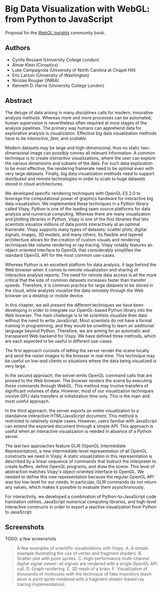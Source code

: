 # Big Data Visualization with WebGL: from Python to JavaScript

Proposal for the [WebGL Insights](http://www.webglinsights.com/) community book.

## Authors

* Cyrille Rossant (University College London)
* Almar Klein (Cinoptics)
* Luke Campagnola (University of North Carolina at Chapel Hill)
* Eric Larson (University of Washington)
* Nicolas Rougier (INRIA)
* Kenneth D. Harris (University College London)


## Abstract

The deluge of data arising in many disciplines calls for modern, innovative analysis methods. Whereas more and more processes can be automated, human supervision is nevertheless often required at most stages of the analysis pipelines. The primary way humans can apprehend data for explorative analysis is visualization. Effective big data visualization methods have to be *interactive*, *fast*, and *scalable*.

Modern datasets may be large and high-dimensional, thus no static two-dimensional image can possibly convey all relevant information. A common technique is to create *interactive* visualizations, where the user can explore the various dimensions and subsets of the data. For such data exploration to be most effective, the rendering framerate need to be optimal even with very large datasets. Finally, big data visualization methods need to support distributed and remote technologies in order to scale to huge datasets stored in cloud architectures.

We developed specific rendering techniques with OpenGL ES 2.0 to leverage the computational power of graphics hardware for interactive big data visualization. We implemented these techniques in a Python library called Vispy. Python is one of the leading open source platforms for data analysis and numerical computing. Whereas there are many visualization and plotting libraries in Python, Vispy is one of the first libraries that lets scientists visualize millions of data points interactively at an optimal framerate. Vispy supports many types of datasets: scatter plots, digital signals, images, 3D models, and many others. Its flexible and layered architecture allows for the creation of custom visuals and rendering techniques like volume rendering or ray tracing. Vispy notably features an object-oriented interface to OpenGL that considerably simplifies the standard OpenGL API for the most common use-cases.

Whereas Python is an excellent platform for data analysis, it lags behind the Web browser when it comes to remote visualization and sharing of interactive analysis reports. The need for remote data access is all the more critical that the size of common datasets increases faster than transfer speeds. Therefore, it is common practice for large datasets to be stored in the cloud, while analysts visualize the data remotely through the Web browser on a desktop or mobile device.

In this chapter, we will present the different techniques we have been developing in order to integrate our OpenGL-based Python library into the Web browser. The main challenge is to let scientists visualize their data without the need to write JavaScript. Most scientists do not have a formal training in programming, and they would be unwilling to learn an additional language beyond Python. Therefore, we are aiming for an automatic and transparent Web backend for Vispy. We have defined three methods, which are each expected to be useful in different use-cases.

The first approach consists of letting the server render the scene locally and send the raster images to the browser in real-time. This technique may be useful on low-end clients or situations where the data being visualized is very large.

In the second approach, the server emits OpenGL command calls that are proxied to the Web browser. The browser renders the scene by executing these commands through WebGL. This method may involve transfers of significant volumes of data. However, most of our visualization techniques involve GPU data transfers at initialization time only. This is the main and most useful approach.

In the third approach, the server exports an entire visualization to a standalone interactive HTML/JavaScript document. This method is restricted to relatively simple cases. However, users familiar with JavaScript can extend the exported document through a simple API. This approach is useful when an interactive visualization is needed in absence of a Python server.

The last two approaches feature GLIR (OpenGL Intermediate Representation), a new intermediate-level representation of all OpenGL constructs we need in Vispy. A static visualization in this representation is described by a linear sequence of commands that instruct the interpreter to create buffers, define OpenGL programs, and draw the scene. This level of abstraction matches Vispy's object-oriented interface to OpenGL. We needed to define this new representation because the regular OpenGL API was too low-level for our needs. In particular, GLIR commands do not return any values, which makes it possible to evaluate them asynchronously.

For interactivity, we developed a combination of Python-to-JavaScript code translation utilities, JavaScript numerical computing libraries, and high-level interactive constructs in order to export a reactive visualization from Python to JavaScript.


## Screenshots

TODO: a few screenshots

> A few examples of scientific visualizations with Vispy. A. A simple example illustrating the use of vertex and fragment shaders. B. Scatter plot with point sprites. C. High-performance multi-channel digital signal viewer: all signals are rendered with a single OpenGL API call. D. Graph rendering. E. 3D mesh of a brain. F. Visualization of thousands of molecules with the technique of fake impostors (each atom is point sprite rendered with a fragment-shader-based ray tracing implementation).
